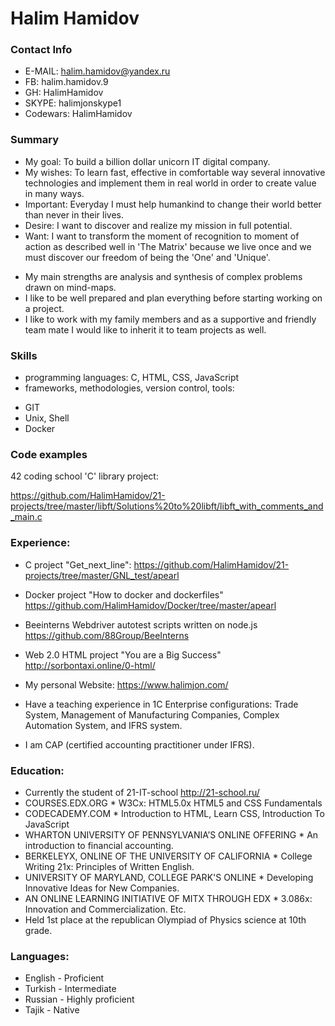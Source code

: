 # Halim Hamidov

### Contact Info 

+ E-MAIL: halim.hamidov@yandex.ru 
+ FB: halim.hamidov.9
+ GH: HalimHamidov
+ SKYPE: halimjonskype1
+ Codewars: HalimHamidov

### Summary

* My goal: To  build a billion dollar unicorn IT digital company.
* My wishes: To learn fast, effective in comfortable way several innovative technologies and implement them in real world in order to create value in many ways.
* Important: Everyday I must help humankind to change their world better than never in their lives.
* Desire: I want to discover and realize my mission in full potential.
* Want: I want to transform the moment of recognition to moment of action as described well in 'The Matrix' because we live once and we must discover our freedom of being the 'One' and 'Unique'.
+ My main strengths are analysis and synthesis of complex problems drawn on mind-maps.
+ I like to be well prepared and plan everything before starting working on a project.
+ I like to  work with my family members and as a supportive and friendly team mate I would like to inherit it to team projects as well.

### Skills 

* programming languages: C, HTML, CSS, JavaScript
* frameworks, methodologies, version control, tools: 

 - GIT   
 - Unix, Shell  
 - Docker  

### Code examples

42 coding school 'C' library project:

https://github.com/HalimHamidov/21-projects/tree/master/libft/Solutions%20to%20libft/libft_with_comments_and_main.c


### Experience:

+ C project "Get_next_line":
https://github.com/HalimHamidov/21-projects/tree/master/GNL_test/apearl

+ Docker project "How to docker and dockerfiles"
https://github.com/HalimHamidov/Docker/tree/master/apearl

+ Beeinterns Webdriver autotest scripts written on node.js
https://github.com/88Group/BeeInterns

+ Web 2.0 HTML project "You are a Big Success"
http://sorbontaxi.online/0-html/

+ My personal Website:
https://www.halimjon.com/

+ Have a teaching experience in 1C Enterprise configurations: Trade System, Management of Manufacturing Companies, Complex Automation System, and IFRS system. 

+ I am CAP (certified accounting practitioner under IFRS). 


### Education:
+ Currently the student of 21-IT-school http://21-school.ru/
+ COURSES.EDX.ORG * W3Cx: HTML5.0x HTML5 and CSS Fundamentals  
+ CODECADEMY.COM * Introduction to HTML, Learn CSS, Introduction To JavaScript  
+ WHARTON UNIVERSITY OF PENNSYLVANIA’S ONLINE OFFERING * An introduction to financial accounting. 
+ BERKELEYX, ONLINE OF THE UNIVERSITY OF CALIFORNIA * College Writing 21x: Principles of Written English. 
+ UNIVERSITY OF MARYLAND, COLLEGE PARK'S ONLINE * Developing Innovative Ideas for New Companies. 
+ AN ONLINE LEARNING INITIATIVE OF MITX THROUGH EDX * 3.086x: Innovation and Commercialization. Etc. 
+ Held 1st place at the republican Olympiad of Physics science at 10th grade. 

### Languages:
* English - Proficient
* Turkish - Intermediate
* Russian - Highly proficient 
* Tajik - Native
